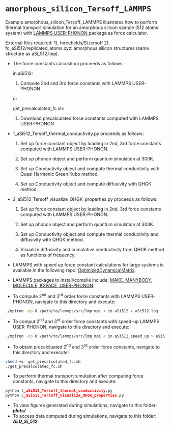 # `amorphous_silicon_Tersoff_LAMMPS`

Example amorphous_silicon_Tersoff_LAMMPS illustrates how to perform thermal 
transport simulation for an amorphous silicon sample (512 atoms system) with
[LAMMPS USER-PHONON ](https://lammps.sandia.gov/doc/Packages_details.html#pkg-user-phonon) package as force calculator.

External files required: 
		       1). forcefields/Si.tersoff 
		       2). fc_aSi512/replicated_atoms.xyz: amorphous silicon structures (same structure as aSi_512.lmp).


- The force constants calculation proceeds as follows:
			
	in.aSi512:
    1.  Compute 2nd and 3rd force constants with LAMMPS USER-PHONON
			
	or
			
	get_precalculated_fc.sh:
	1.  Download precalculated force constants computed with LAMMPS USER-PHONON

- 1_aSi512_Tersoff_thermal_conductivity.py proceeds as follows:

    1. Set up force constant object by loading in 2nd, 3rd force constants computed with LAMMPS USER-PHONON.
			
	2. Set up phonon object and perform quantum simulation at 300K.
			
	3. Set up Conductivity object and compute thermal conductivity with Quasi Harmonic Green Kubo method.
			
	4. Set up Conductivity object and compute diffusivity with QHGK method.

- 2_aSi512_Tersoff_visualize_QHGK_properties.py proceeds as follows:

	1. Set up force constant object by loading in 2nd, 3rd force constants computed with LAMMPS USER-PHONON.
			
	2. Set up phonon object and perform quantum simulation at 300K.
			
	3. Set up Conductivity object and compute thermal conductivity and diffusivity with QHGK method.
			
	4. Visualize diffusivity and cumulative conductivity from QHGK method as functions of frequency. 


- LAMMPS with speed up force constant calculations for large systems is available in the following repo: [OptimizedDynamicalMatrix](https://github.com/charlessievers/lammps/tree/OptimizedDynamicalMatrix). 
- LAMMPS packages to install/compile include: [MAKE, MANYBODY, MOLECULE, KSPACE, USER-PHONON](https://lammps.sandia.gov/doc/Packages_details.html).


- To compute 2<sup>nd</sup> and 3<sup>rd</sup> order force constants with LAMMPS USER-PHONON, navigate to this directory and execute:
```bash
./mpirun -np 8 /path/to/lammps/src/lmp_mpi < in.aSi512 > aSi512.log 
```
- To comput 2<sup>nd</sup> and 3<sup>rd</sup> order force constants with speed-up LAMMPS USER-PHONON, navigate to this directory and execute:
```bash
./mpirun -np 8 /path/to/lammps/src/lmp_mpi < in.aSi512_speed_up > aSi512_speed_up.log 
```
- To obtain precalcluated 2<sup>nd</sup> and 3<sup>rd</sup> order force constants, navigate to this directory and execute:
```bash
chmod +x  get_precalculated_fc.sh
./get_precalculated_fc.sh
```
- To perform thermal transport simulation after computing force constants, navigate to this directory and execute:
```python
python 1_aSi512_Tersoff_thermal_conductivity.py
python 2_aSi512_Tersoff_visualize_QHGK_properties.py
```
- To view figures generated during simulations, navigate to this folder: ***plots/***
- To access data computed during simulations, navigate to this folder: ***ALD_Si_512***
 
